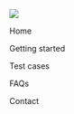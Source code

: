 <div class="footer-bar">

  <div class="footer-top-items">
  
  [<img src="../assets/content/Logo_XS2ASandbox.png" class="logo">](https://dev-dynamicsandbox-developerportalui.cloud.adorsys.de/home)
  
  <div>
  
  [<a class="footer-item"> Home </a>](https://dev-dynamicsandbox-developerportalui.cloud.adorsys.de/home)
  
  [<a class="footer-item">Getting started</a>](https://dev-dynamicsandbox-developerportalui.cloud.adorsys.de/getting-started) 
  
  [<a class="footer-item">Test cases</a>](https://dev-dynamicsandbox-developerportalui.cloud.adorsys.de/test-cases/redirect)
  
  [<a class="footer-item">FAQs</a>](https://dev-dynamicsandbox-developerportalui.cloud.adorsys.de/page/faq)  
    
  [<a class="footer-item">Contact</a>](https://dev-dynamicsandbox-developerportalui.cloud.adorsys.de/page)
  
  </div>
  
  </div>
  
  <div class ="social-media">
  
  [<i class="social-media-icon fab fa-facebook-f"></i>](https://www.facebook.com/adorsysGmbH")
  [<i class="social-media-icon fab fa-twitter"></i>](https://twitter.com/adorsys)
  [<i class="social-media-icon fab fa-xing"></i>](https://www.xing.com/companies/adorsysgmbh%26cokg)
  [<i class="social-media-icon fab fa-linkedin-in"></i>](https://www.linkedin.com/company/adorsys)
  
  </div>
  
</div>
    
